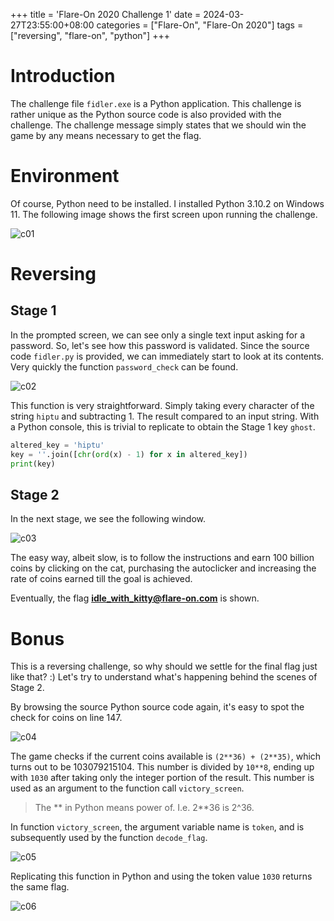 +++
title = 'Flare-On 2020 Challenge 1'
date = 2024-03-27T23:55:00+08:00
categories = ["Flare-On", "Flare-On 2020"]
tags = ["reversing", "flare-on", "python"]
+++

# Introduction

The challenge file `fidler.exe` is a Python application. This challenge is 
rather unique as the Python source code is also provided with the challenge. The
challenge message simply states that we should win the game by any means
necessary to get the flag.

# Environment

Of course, Python need to be installed. I installed Python 3.10.2 on Windows 11.
The following image shows the first screen upon running the challenge.

![c01](./flareon2020c01_img01.png)

# Reversing

## Stage 1

In the prompted screen, we can see only a single text input asking for a
password. So, let's see how this password is validated. Since the source code
`fidler.py` is provided, we can immediately start to look at its contents. Very
quickly the function `password_check` can be found.

![c02](./flareon2020c01_img02.png)

This function is very straightforward. Simply taking every character of the
string `hiptu` and subtracting 1. The result compared to an input string. With
a Python console, this is trivial to replicate to obtain the Stage 1 key
`ghost`.

```python
altered_key = 'hiptu'
key = ''.join([chr(ord(x) - 1) for x in altered_key])
print(key)
```

## Stage 2

In the next stage, we see the following window.

![c03](./flareon2020c01_img03.png)

The easy way, albeit slow, is to follow the instructions and earn 100 billion
coins by clicking on the cat, purchasing the autoclicker and increasing the rate
of coins earned till the goal is achieved.

Eventually, the flag **idle_with_kitty@flare-on.com** is shown.

# Bonus

This is a reversing challenge, so why should we settle for the final flag just
like that? :) Let's try to understand what's happening behind the scenes of
Stage 2.

By browsing the source Python source code again, it's easy to spot the check for
coins on line 147.

![c04](./flareon2020c01_img04.png)

The game checks if the current coins available is `(2**36) + (2**35)`, which
turns out to be 103079215104. This number is divided by `10**8`, ending up with
`1030` after taking only the integer portion of the result. This number is used
as an argument to the function call `victory_screen`.

> The ** in Python means power of. I.e. 2**36 is 2^36.

In function `victory_screen`, the argument variable name is `token`, and is
subsequently used by the function `decode_flag`.

![c05](./flareon2020c01_img05.png)

Replicating this function in Python and using the token value `1030` returns the
same flag.

![c06](./flareon2020c01_img06.png)
